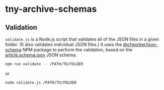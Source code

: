 # tny-archive-schemas

## Validation

`validate.js` is a Node.js script that validates all of the JSON files in a given folder. (It also validates individual JSON files.) It uses the [@cfworker/json-schema](https://www.npmjs.com/package/@cfworker/json-schema) NPM package to perform the validation, based on the [article.schema.json](./article.schema.json) JSON schema.

```bash
npm run validate -- /PATH/TO/FOLDER
```

or

```bash
node validate.js /PATH/TO/FOLDER
```
